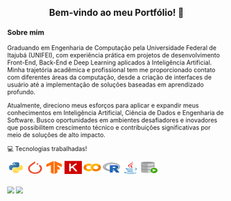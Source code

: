 <div align="center">
  <h2>Bem-vindo ao meu Portfólio! 👋</h2>
</div>



  <h3>Sobre mim</h3>
<p>
Graduando em Engenharia de Computação pela Universidade Federal de Itajubá (UNIFEI), com experiência prática em projetos de desenvolvimento Front-End, Back-End e Deep Learning aplicados à Inteligência Artificial. Minha trajetória acadêmica e profissional tem me proporcionado contato com diferentes áreas da computação, desde a criação de interfaces de usuário até a implementação de soluções baseadas em aprendizado profundo.</p>

<p>
Atualmente, direciono meus esforços para aplicar e expandir meus conhecimentos em Inteligência Artificial, Ciência de Dados e Engenharia de Software. Busco oportunidades em ambientes desafiadores e inovadores que possibilitem crescimento técnico e contribuições significativas por meio de soluções de alto impacto.</p>
  <p>💻 Tecnologias trabalhadas!</p>
  <div style="display: inline_block">
  <img align="center" alt="Gean-Python" height="30" width="40" src="https://raw.githubusercontent.com/devicons/devicon/master/icons/python/python-original.svg">
  <img align="center" alt="Gean-Java" height="30" width="40" src="https://raw.githubusercontent.com/devicons/devicon/master/icons/pytorch/pytorch-original.svg">
  <img align="center" alt="Gean-Python" height="30" width="40" src="https://raw.githubusercontent.com/devicons/devicon/master/icons/tensorflow/tensorflow-original.svg">
  <img align="center" alt="Gean-Python" height="30" width="40" src="https://raw.githubusercontent.com/devicons/devicon/master/icons/keras/keras-original.svg">
  <img align="center" alt="Gean-Python" height="30" width="40" src="https://raw.githubusercontent.com/devicons/devicon/master/icons/googlecolab/googlecolab-original.svg">
  <img align="center" alt="Gean-Js" height="30" width="40" src="https://raw.githubusercontent.com/devicons/devicon/master/icons/r/r-original.svg">
  <img align="center" alt="Gean-Python" height="30" width="40" src="https://raw.githubusercontent.com/devicons/devicon/master/icons/java/java-original.svg">
  <img align="center" alt="Gean-Python" height="30" width="40" src="https://raw.githubusercontent.com/devicons/devicon/master/icons/sqldeveloper/sqldeveloper-original.svg">
  


 
</div>

##

<div> 
<a href = "mailto: geancarlosgmartkns@gmail.com"><img src="https://img.shields.io/badge/-Gmail-%23EA4335?style=for-the-badge&logo=gmail&logoColor=white"></a>
<a href="https://www.linkedin.com/in/geangmartins/ target="_blank"><img src="https://img.shields.io/badge/-LinkedIn-%230077B5?style=for-the-badge&logo=linkedin&logoColor=white"></a> 
</div>
